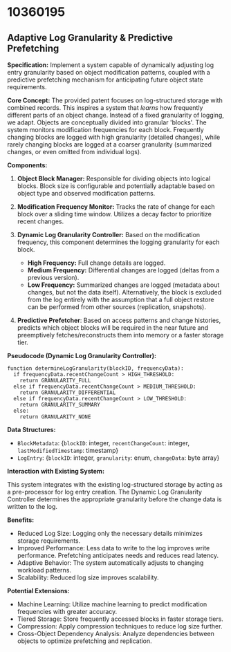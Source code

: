 # 10360195

## Adaptive Log Granularity & Predictive Prefetching

**Specification:** Implement a system capable of dynamically adjusting log entry granularity based on object modification patterns, coupled with a predictive prefetching mechanism for anticipating future object state requirements.

**Core Concept:** The provided patent focuses on log-structured storage with combined records. This inspires a system that *learns* how frequently different parts of an object change. Instead of a fixed granularity of logging, we adapt. Objects are conceptually divided into granular 'blocks'.  The system monitors modification frequencies for each block. Frequently changing blocks are logged with high granularity (detailed changes), while rarely changing blocks are logged at a coarser granularity (summarized changes, or even omitted from individual logs). 

**Components:**

1.  **Object Block Manager:** Responsible for dividing objects into logical blocks. Block size is configurable and potentially adaptable based on object type and observed modification patterns.

2.  **Modification Frequency Monitor:** Tracks the rate of change for each block over a sliding time window. Utilizes a decay factor to prioritize recent changes.

3.  **Dynamic Log Granularity Controller:**  Based on the modification frequency, this component determines the logging granularity for each block. 

    *   **High Frequency:** Full change details are logged.
    *   **Medium Frequency:** Differential changes are logged (deltas from a previous version).
    *   **Low Frequency:**  Summarized changes are logged (metadata about changes, but not the data itself). Alternatively, the block is excluded from the log entirely with the assumption that a full object restore can be performed from other sources (replication, snapshots).

4. **Predictive Prefetcher**: Based on access patterns and change histories, predicts which object blocks will be required in the near future and preemptively fetches/reconstructs them into memory or a faster storage tier.

**Pseudocode (Dynamic Log Granularity Controller):**

```
function determineLogGranularity(blockID, frequencyData):
  if frequencyData.recentChangeCount > HIGH_THRESHOLD:
    return GRANULARITY_FULL
  else if frequencyData.recentChangeCount > MEDIUM_THRESHOLD:
    return GRANULARITY_DIFFERENTIAL
  else if frequencyData.recentChangeCount > LOW_THRESHOLD:
    return GRANULARITY_SUMMARY
  else:
    return GRANULARITY_NONE
```

**Data Structures:**

*   `BlockMetadata`: {`blockID`: integer, `recentChangeCount`: integer, `lastModifiedTimestamp`: timestamp}
*   `LogEntry`: {`blockID`: integer, `granularity`: enum, `changeData`: byte array}

**Interaction with Existing System:**

This system integrates with the existing log-structured storage by acting as a pre-processor for log entry creation.  The Dynamic Log Granularity Controller determines the appropriate granularity before the change data is written to the log.

**Benefits:**

*   Reduced Log Size:  Logging only the necessary details minimizes storage requirements.
*   Improved Performance:  Less data to write to the log improves write performance. Prefetching anticipates needs and reduces read latency.
*   Adaptive Behavior: The system automatically adjusts to changing workload patterns.
*   Scalability: Reduced log size improves scalability.

**Potential Extensions:**

*   Machine Learning: Utilize machine learning to predict modification frequencies with greater accuracy.
*   Tiered Storage:  Store frequently accessed blocks in faster storage tiers.
*   Compression:  Apply compression techniques to reduce log size further.
*   Cross-Object Dependency Analysis: Analyze dependencies between objects to optimize prefetching and replication.